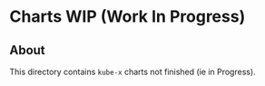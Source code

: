 # Charts WIP (Work In Progress)


## About

This directory contains `kube-x` charts not finished (ie in Progress).

